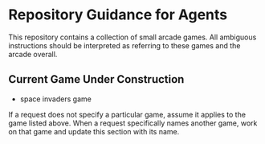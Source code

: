 # Repository Guidance for Agents

This repository contains a collection of small arcade games. All ambiguous instructions should be interpreted as referring to these games and the arcade overall.

## Current Game Under Construction
- space invaders game


If a request does not specify a particular game, assume it applies to the game listed above. When a request specifically names another game, work on that game and update this section with its name.

